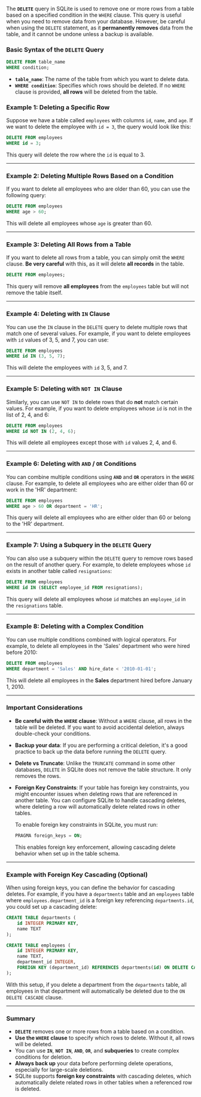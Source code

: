 The **`DELETE`** query in SQLite is used to remove one or more rows from a table based on a specified condition in the `WHERE` clause. This query is useful when you need to remove data from your database. However, be careful when using the `DELETE` statement, as it **permanently removes** data from the table, and it cannot be undone unless a backup is available.

### Basic Syntax of the `DELETE` Query

```sql
DELETE FROM table_name
WHERE condition;
```

- **`table_name`**: The name of the table from which you want to delete data.
- **`WHERE condition`**: Specifies which rows should be deleted. If no `WHERE` clause is provided, **all rows** will be deleted from the table.

### Example 1: Deleting a Specific Row

Suppose we have a table called `employees` with columns `id`, `name`, and `age`. If we want to delete the employee with `id = 3`, the query would look like this:

```sql
DELETE FROM employees
WHERE id = 3;
```

This query will delete the row where the `id` is equal to 3.

---

### Example 2: Deleting Multiple Rows Based on a Condition

If you want to delete all employees who are older than 60, you can use the following query:

```sql
DELETE FROM employees
WHERE age > 60;
```

This will delete all employees whose `age` is greater than 60.

---

### Example 3: Deleting All Rows from a Table

If you want to delete all rows from a table, you can simply omit the `WHERE` clause. **Be very careful** with this, as it will delete **all records** in the table.

```sql
DELETE FROM employees;
```

This query will remove **all employees** from the `employees` table but will not remove the table itself.

---

### Example 4: Deleting with `IN` Clause

You can use the `IN` clause in the `DELETE` query to delete multiple rows that match one of several values. For example, if you want to delete employees with `id` values of 3, 5, and 7, you can use:

```sql
DELETE FROM employees
WHERE id IN (3, 5, 7);
```

This will delete the employees with `id` 3, 5, and 7.

---

### Example 5: Deleting with `NOT IN` Clause

Similarly, you can use `NOT IN` to delete rows that do **not** match certain values. For example, if you want to delete employees whose `id` is not in the list of 2, 4, and 6:

```sql
DELETE FROM employees
WHERE id NOT IN (2, 4, 6);
```

This will delete all employees except those with `id` values 2, 4, and 6.

---

### Example 6: Deleting with `AND` / `OR` Conditions

You can combine multiple conditions using **`AND`** and **`OR`** operators in the `WHERE` clause. For example, to delete all employees who are either older than 60 or work in the 'HR' department:

```sql
DELETE FROM employees
WHERE age > 60 OR department = 'HR';
```

This query will delete all employees who are either older than 60 or belong to the 'HR' department.

---

### Example 7: Using a Subquery in the `DELETE` Query

You can also use a subquery within the `DELETE` query to remove rows based on the result of another query. For example, to delete employees whose `id` exists in another table called `resignations`:

```sql
DELETE FROM employees
WHERE id IN (SELECT employee_id FROM resignations);
```

This query will delete all employees whose `id` matches an `employee_id` in the `resignations` table.

---

### Example 8: Deleting with a Complex Condition

You can use multiple conditions combined with logical operators. For example, to delete all employees in the 'Sales' department who were hired before 2010:

```sql
DELETE FROM employees
WHERE department = 'Sales' AND hire_date < '2010-01-01';
```

This will delete all employees in the **Sales** department hired before January 1, 2010.

---

### Important Considerations

- **Be careful with the `WHERE` clause**: Without a `WHERE` clause, all rows in the table will be deleted. If you want to avoid accidental deletion, always double-check your conditions.
  
- **Backup your data**: If you are performing a critical deletion, it's a good practice to back up the data before running the `DELETE` query.

- **Delete vs Truncate**: Unlike the `TRUNCATE` command in some other databases, `DELETE` in SQLite does not remove the table structure. It only removes the rows.

- **Foreign Key Constraints**: If your table has foreign key constraints, you might encounter issues when deleting rows that are referenced in another table. You can configure SQLite to handle cascading deletes, where deleting a row will automatically delete related rows in other tables. 

  To enable foreign key constraints in SQLite, you must run:

  ```sql
  PRAGMA foreign_keys = ON;
  ```

  This enables foreign key enforcement, allowing cascading delete behavior when set up in the table schema.

---

### Example with Foreign Key Cascading (Optional)

When using foreign keys, you can define the behavior for cascading deletes. For example, if you have a `departments` table and an `employees` table where `employees.department_id` is a foreign key referencing `departments.id`, you could set up a cascading delete:

```sql
CREATE TABLE departments (
    id INTEGER PRIMARY KEY,
    name TEXT
);

CREATE TABLE employees (
    id INTEGER PRIMARY KEY,
    name TEXT,
    department_id INTEGER,
    FOREIGN KEY (department_id) REFERENCES departments(id) ON DELETE CASCADE
);
```

With this setup, if you delete a department from the `departments` table, all employees in that department will automatically be deleted due to the `ON DELETE CASCADE` clause.

---

### Summary

- **`DELETE`** removes one or more rows from a table based on a condition.
- **Use the `WHERE` clause** to specify which rows to delete. Without it, all rows will be deleted.
- You can use **`IN`**, **`NOT IN`**, **`AND`**, **`OR`**, and **subqueries** to create complex conditions for deletion.
- **Always back up** your data before performing delete operations, especially for large-scale deletions.
- SQLite supports **foreign key constraints** with cascading deletes, which automatically delete related rows in other tables when a referenced row is deleted.
